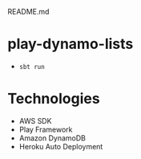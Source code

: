 README.md

# play-dynamo-lists
- ```sbt run```

# Technologies
- AWS SDK
- Play Framework
- Amazon DynamoDB
- Heroku Auto Deployment
